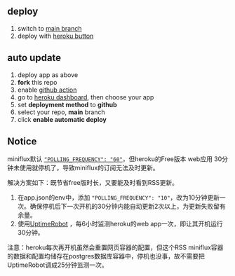 ## deploy

1. switch to [main branch](../../tree/main)
2. deploy with [heroku button](https://heroku.com/deploy)

## auto update

1. deploy app as above
2. **fork** this repo
3. enable [github action](../../actions)
4. go to [heroku dashboard](https://dashboard.heroku.com/apps), then choose your app
5. set **deployment method** to **github**
6. select your repo, **main** branch
7. click **enable automatic deploy**



## Notice
miniflux默认 [`"POLLING_FREQUENCY": "60"`](https://miniflux.app/docs/configuration.html#polling-frequency)，但heroku的Free版本 web应用 30分钟未使用就停机了，导致miniflux的订阅无法及时更新。

解决方案如下：既节省free版时长，又要能及时看到RSS更新。

1. 在app.json的env中，添加 `"POLLING_FREQUENCY": "10"`，改为10分钟更新一次。确保停机后下一次开机的30分钟内能自动更新2次以上，为更新失败留有余量。
2. 使用[UptimeRobot](https://uptimerobot.com) ，每6小时监测heroku的web app一次，即让其开机运行30分钟。

注意：heroku每次再开机虽然会重置网页容器的配置，但这个RSS miniflux容器的数据和配置均储存在postgres数据库容器中，停机也没事，故不需要把UptimeRobot调成25分钟监测一次。